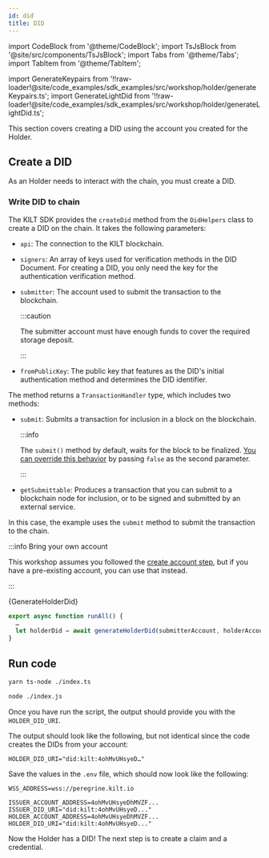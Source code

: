 ```yaml
---
id: did
title: DID
---
```


import CodeBlock from '@theme/CodeBlock';
import TsJsBlock from '@site/src/components/TsJsBlock';
import Tabs from '@theme/Tabs';
import TabItem from '@theme/TabItem';

import GenerateKeypairs from '!!raw-loader!@site/code_examples/sdk_examples/src/workshop/holder/generateKeypairs.ts';
import GenerateLightDid from '!!raw-loader!@site/code_examples/sdk_examples/src/workshop/holder/generateLightDid.ts';

This section covers creating a DID using the account you created for the <span className="label-role holder">Holder</span>.

## Create a DID

As an <span className="label-role holder">Holder</span> needs to interact with the chain, you must create a DID.

### Write DID to chain

The KILT SDK provides the `createDid` method from the `DidHelpers` class to create a DID on the chain. It takes the following parameters:

- `api`: The connection to the KILT blockchain.
- `signers`: An array of keys used for verification methods in the DID Document. For creating a DID, you only need the key for the authentication verification method.
- `submitter`: The account used to submit the transaction to the blockchain.

  :::caution

  The submitter account must have enough funds to cover the required storage deposit.

  :::

- `fromPublicKey`: The public key that features as the DID's initial authentication method and determines the DID identifier.

The method returns a `TransactionHandler` type, which includes two methods:

- `submit`: Submits a transaction for inclusion in a block on the blockchain.

  :::info

  The `submit()` method by default, waits for the block to be finalized. [You can override this behavior](https://kiltprotocol.github.io/sdk-js/interfaces/types_src.TransactionHandlers.html) by passing `false` as the second parameter.

  :::

- `getSubmittable`: Produces a transaction that you can submit to a blockchain node for inclusion, or to be signed and submitted by an external service.

In this case, the example uses the `submit` method to submit the transaction to the chain.

<!-- TODO: Add other methods -->

:::info Bring your own account

This workshop assumes you followed the [create account step](./01_account.md), but if you have a pre-existing account, you can use that instead.

:::

<TsJsBlock>
  {GenerateHolderDid}
</TsJsBlock>

<TsJsBlock>

```typescript
export async function runAll() {
  …
  let holderDid = await generateHolderDid(submitterAccount, holderAccount)
}
```

</TsJsBlock>

## Run code

<Tabs groupId="ts-js-choice">
  <TabItem value='ts' label='Typescript' default>

  ```bash
  yarn ts-node ./index.ts
  ```

  </TabItem>
  <TabItem value='js' label='Javascript' default>

  ```bash
  node ./index.js
  ```

  </TabItem>
</Tabs>

Once you have run the script, the output should provide you with the `HOLDER_DID_URI`.

The output should look like the following, but not identical since the code creates the DIDs from your account:

```
HOLDER_DID_URI="did:kilt:4ohMvUHsyeD…"
```

Save the values in the `.env` file, which should now look like the following:

```env title=".env"
WSS_ADDRESS=wss://peregrine.kilt.io

ISSUER_ACCOUNT_ADDRESS=4ohMvUHsyeDhMVZF...
ISSUER_DID_URI="did:kilt:4ohMvUHsyeD..."
HOLDER_ACCOUNT_ADDRESS=4ohMvUHsyeDhMVZF...
HOLDER_DID_URI="did:kilt:4ohMvUHsyeD..."
```

Now the Holder has a DID! The next step is to create a claim and a credential.
